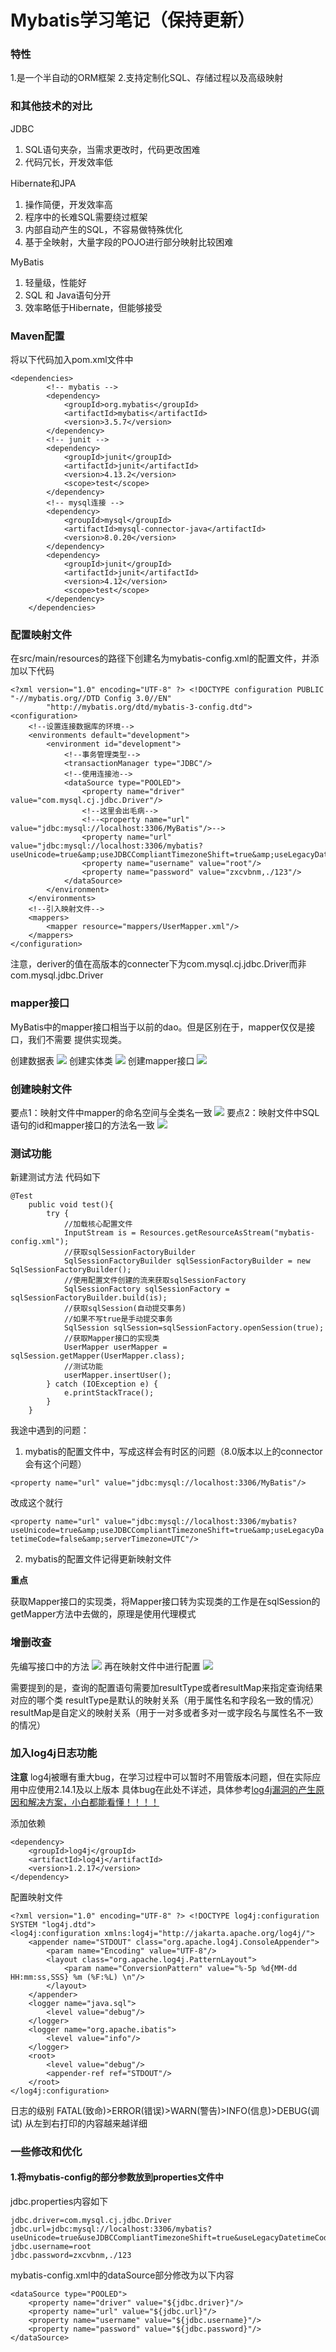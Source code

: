 # Mybatis学习笔记（保持更新）

### 特性
1.是一个半自动的ORM框架
2.支持定制化SQL、存储过程以及高级映射

### 和其他技术的对比

JDBC
1. SQL语句夹杂，当需求更改时，代码更改困难
2. 代码冗长，开发效率低

Hibernate和JPA
1. 操作简便，开发效率高
2. 程序中的长难SQL需要绕过框架
3. 内部自动产生的SQL，不容易做特殊优化
4. 基于全映射，大量字段的POJO进行部分映射比较困难

MyBatis
1. 轻量级，性能好
2. SQL 和 Java语句分开
3. 效率略低于Hibernate，但能够接受

### Maven配置
将以下代码加入pom.xml文件中
```
<dependencies>
        <!-- mybatis -->
        <dependency>
            <groupId>org.mybatis</groupId>
            <artifactId>mybatis</artifactId>
            <version>3.5.7</version>
        </dependency>
        <!-- junit -->
        <dependency>
            <groupId>junit</groupId>
            <artifactId>junit</artifactId>
            <version>4.13.2</version>
            <scope>test</scope>
        </dependency>
        <!-- mysql连接 -->
        <dependency>
            <groupId>mysql</groupId>
            <artifactId>mysql-connector-java</artifactId>
            <version>8.0.20</version>
        </dependency>
        <dependency>
            <groupId>junit</groupId>
            <artifactId>junit</artifactId>
            <version>4.12</version>
            <scope>test</scope>
        </dependency>
    </dependencies>
```

### 配置映射文件
在src/main/resources的路径下创建名为mybatis-config.xml的配置文件，并添加以下代码
```
<?xml version="1.0" encoding="UTF-8" ?> <!DOCTYPE configuration PUBLIC "-//mybatis.org//DTD Config 3.0//EN"
        "http://mybatis.org/dtd/mybatis-3-config.dtd">
<configuration>
    <!--设置连接数据库的环境-->
    <environments default="development">
        <environment id="development">
            <!--事务管理类型-->
            <transactionManager type="JDBC"/>
            <!--使用连接池-->
            <dataSource type="POOLED">
                <property name="driver" value="com.mysql.cj.jdbc.Driver"/>
                <!--这里会出毛病-->
                <!--<property name="url" value="jdbc:mysql://localhost:3306/MyBatis"/>-->
                <property name="url" value="jdbc:mysql://localhost:3306/mybatis?useUnicode=true&amp;useJDBCCompliantTimezoneShift=true&amp;useLegacyDatetimeCode=false&amp;serverTimezone=UTC"/>
                <property name="username" value="root"/>
                <property name="password" value="zxcvbnm,./123"/>
            </dataSource>
        </environment>
    </environments>
    <!--引入映射文件-->
    <mappers>
        <mapper resource="mappers/UserMapper.xml"/>
    </mappers>
</configuration>
```
注意，deriver的值在高版本的connecter下为com.mysql.cj.jdbc.Driver而非com.mysql.jdbc.Driver

### mapper接口
MyBatis中的mapper接口相当于以前的dao。但是区别在于，mapper仅仅是接口，我们不需要
提供实现类。

创建数据表
![](@attachment/Clipboard_2022-03-01-22-16-26.png)
创建实体类
![](@attachment/Clipboard_2022-03-01-22-17-25.png)
创建mapper接口
![](@attachment/Clipboard_2022-03-01-22-17-41.png)

### 创建映射文件
要点1：映射文件中mapper的命名空间与全类名一致
![](@attachment/Clipboard_2022-03-01-22-35-14.png)
要点2：映射文件中SQL语句的id和mapper接口的方法名一致
![](@attachment/Clipboard_2022-03-01-22-37-23.png)


### 测试功能

新建测试方法
代码如下
```
@Test
    public void test(){
        try {
            //加载核心配置文件
            InputStream is = Resources.getResourceAsStream("mybatis-config.xml");
            //获取sqlSessionFactoryBuilder
            SqlSessionFactoryBuilder sqlSessionFactoryBuilder = new SqlSessionFactoryBuilder();
            //使用配置文件创建的流来获取sqlSessionFactory
            SqlSessionFactory sqlSessionFactory = sqlSessionFactoryBuilder.build(is);
            //获取sqlSession(自动提交事务)
            //如果不写true是手动提交事务
            SqlSession sqlSession=sqlSessionFactory.openSession(true);
            //获取Mapper接口的实现类
            UserMapper userMapper = sqlSession.getMapper(UserMapper.class);
            //测试功能
            userMapper.insertUser();
        } catch (IOException e) {
            e.printStackTrace();
        }
    }
```

我途中遇到的问题：

1. mybatis的配置文件中，写成这样会有时区的问题（8.0版本以上的connector会有这个问题）

``<property name="url" value="jdbc:mysql://localhost:3306/MyBatis"/>``

改成这个就行

```<property name="url" value="jdbc:mysql://localhost:3306/mybatis?useUnicode=true&amp;useJDBCCompliantTimezoneShift=true&amp;useLegacyDatetimeCode=false&amp;serverTimezone=UTC"/>```

2. mybatis的配置文件记得更新映射文件

**重点**

获取Mapper接口的实现类，将Mapper接口转为实现类的工作是在sqlSession的getMapper方法中去做的，原理是使用代理模式


### 增删改查

先编写接口中的方法
![](@attachment/Clipboard_2022-03-04-16-54-16.png)
再在映射文件中进行配置
![](@attachment/Clipboard_2022-03-04-16-55-35.png)

需要提到的是，查询的配置语句需要加resultType或者resultMap来指定查询结果对应的哪个类
resultType是默认的映射关系（用于属性名和字段名一致的情况）
resultMap是自定义的映射关系（用于一对多或者多对一或字段名与属性名不一致的情况）

### 加入log4j日志功能

**注意**
log4j被曝有重大bug，在学习过程中可以暂时不用管版本问题，但在实际应用中应使用2.14.1及以上版本
具体bug在此处不详述，具体参考[log4j漏洞的产生原因和解决方案，小白都能看懂！！！！](https://zhuanlan.zhihu.com/p/444814529)

添加依赖
```
<dependency>
    <groupId>log4j</groupId>
    <artifactId>log4j</artifactId>
    <version>1.2.17</version>
</dependency>
```

配置映射文件
```
<?xml version="1.0" encoding="UTF-8" ?> <!DOCTYPE log4j:configuration SYSTEM "log4j.dtd">
<log4j:configuration xmlns:log4j="http://jakarta.apache.org/log4j/">
    <appender name="STDOUT" class="org.apache.log4j.ConsoleAppender">
        <param name="Encoding" value="UTF-8"/>
        <layout class="org.apache.log4j.PatternLayout">
            <param name="ConversionPattern" value="%-5p %d{MM-dd HH:mm:ss,SSS} %m (%F:%L) \n"/>
        </layout>
    </appender>
    <logger name="java.sql">
        <level value="debug"/>
    </logger>
    <logger name="org.apache.ibatis">
        <level value="info"/>
    </logger>
    <root>
        <level value="debug"/>
        <appender-ref ref="STDOUT"/>
    </root>
</log4j:configuration>
```


日志的级别
FATAL(致命)>ERROR(错误)>WARN(警告)>INFO(信息)>DEBUG(调试)
从左到右打印的内容越来越详细


### 一些修改和优化
#### 1.将mybatis-config的部分参数放到properties文件中

jdbc.properties内容如下
```
jdbc.driver=com.mysql.cj.jdbc.Driver
jdbc.url=jdbc:mysql://localhost:3306/mybatis?useUnicode=true&useJDBCCompliantTimezoneShift=true&useLegacyDatetimeCode=false&serverTimezone=UTC
jdbc.username=root
jdbc.password=zxcvbnm,./123
```

mybatis-config.xml中的dataSource部分修改为以下内容
```
<dataSource type="POOLED">
    <property name="driver" value="${jdbc.driver}"/>
    <property name="url" value="${jdbc.url}"/>
    <property name="username" value="${jdbc.username}"/>
    <property name="password" value="${jdbc.password}"/>
</dataSource>
```


